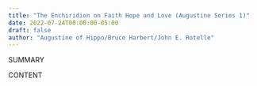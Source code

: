 ```yaml
---
title: "The Enchiridion on Faith Hope and Love (Augustine Series 1)"
date: 2022-07-24T00:00:00-05:00
draft: false
author: "Augustine of Hippo/Bruce Harbert/John E. Rotelle"
---
```


SUMMARY

<!--more-->

CONTENT